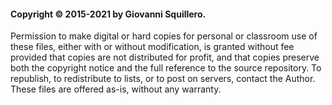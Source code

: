 #### Copyright © 2015-2021 by Giovanni Squillero.
Permission to make digital or hard copies for personal or classroom
use of these files, either with or without modification, is granted
without fee provided that copies are not distributed for profit, and
that copies preserve both the copyright notice and the full reference
to the source repository. To republish, to redistribute to lists, or
to post on servers, contact the Author.
These files are offered as-is, without any warranty.
